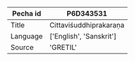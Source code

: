 |Pecha id | P6D343531
| --- | --- 
|Title | Cittaviśuddhiprakaraṇa 
|Language | ['English', 'Sanskrit']
|Source | 'GRETIL'